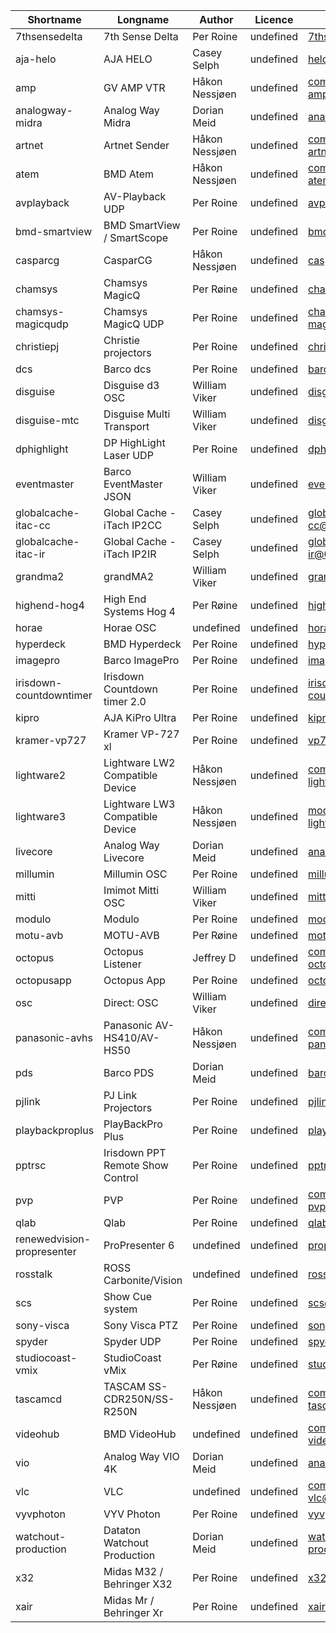 |Shortname|Longname|Author|Licence|package.json|module|
|-|-|-|-|-|-|
|7thsensedelta|7th Sense Delta|Per Roine|undefined|7thsensedelta@0.0.2|0.0.2|
|aja-helo|AJA HELO|Casey Selph|undefined|helo@1.0.0|0.0.1|
|amp|GV AMP VTR|Håkon Nessjøen|undefined|companion-module-amp@0.0.1|0.0.1|
|analogway-midra|Analog Way Midra|Dorian Meid|undefined|analogway_midra@0.1.0|0.1.0|
|artnet|Artnet Sender|Håkon Nessjøen|undefined|companion-module-artnet@0.0.1|0.0.2|
|atem|BMD Atem|Håkon Nessjøen|undefined|companion-module-atem@0.0.2|0.0.2|
|avplayback|AV-Playback UDP|Per Roine|undefined|avplayback@0.0.2|0.0.2|
|bmd-smartview|BMD SmartView / SmartScope|Per Roine|undefined|bmd-smartview@0.0.1|0.0.1|
|casparcg|CasparCG|Håkon Nessjøen|undefined|casparcg@0.0.2|0.0.2|
|chamsys|Chamsys MagicQ|Per Røine|undefined|chamsys@0.0.2|0.0.2|
|chamsys-magicqudp|Chamsys MagicQ UDP|Per Roine|undefined|chamsys-magicqudp@0.0.1|0.0.1|
|christiepj|Christie projectors|Per Roine|undefined|christiepj@0.0.1|0.0.1|
|dcs|Barco dcs|Per Roine|undefined|barco-dcs@0.0.1|0.0.1|
|disguise|Disguise d3 OSC|William Viker|undefined|disguise@0.0.1|0.0.1|
|disguise-mtc|Disguise Multi Transport|William Viker|undefined|disguise-mtc@0.0.1|0.0.1|
|dphighlight|DP HighLight Laser UDP|Per Roine|undefined|dphighlight@0.0.1|0.0.1|
|eventmaster|Barco EventMaster JSON|William Viker|undefined|eventmaster@0.0.4|0.0.4|
|globalcache-itac-cc|Global Cache - iTach IP2CC|Casey Selph|undefined|globalcache-itac-cc@0.0.1|0.0.1|
|globalcache-itac-ir|Global Cache - iTach IP2IR|Casey Selph|undefined|globalcache-itac-ir@0.0.1|0.0.1|
|grandma2|grandMA2|William Viker|undefined|grandma2@1.0.0|0.0.1|
|highend-hog4|High End Systems Hog 4|Per Røine|undefined|highend-hog4@0.0.1|0.0.1|
|horae|Horae OSC|undefined|undefined|horae@1.0.0|0.0.1|
|hyperdeck|BMD Hyperdeck|Per Roine|undefined|hyperdeck@0.0.6|0.0.6|
|imagepro|Barco ImagePro|Per Roine|undefined|imagepro@0.0.1|0.0.1|
|irisdown-countdowntimer|Irisdown Countdown timer 2.0|Per Roine|undefined|irisdown-countdowntimer@0.0.1|0.0.1|
|kipro|AJA KiPro Ultra|Per Roine|undefined|kipro@0.0.1|0.0.1|
|kramer-vp727|Kramer VP-727 xl|Per Roine|undefined|vp727@0.0.1|0.0.1|
|lightware2|Lightware LW2 Compatible Device|Håkon Nessjøen|undefined|companion-module-lightware2@0.0.1|0.0.1|
|lightware3|Lightware LW3 Compatible Device|Håkon Nessjøen|undefined|module-companion-lightware3@0.0.1|0.0.1|
|livecore|Analog Way Livecore|Dorian Meid|undefined|analogway_livecore@0.1.1|0.1.1|
|millumin|Millumin OSC|Per Roine|undefined|millumin@0.0.1|0.0.2|
|mitti|Imimot Mitti OSC|William Viker|undefined|mitti@0.0.1|0.0.3|
|modulo|Modulo|Per Roine|undefined|modulo@0.0.1|0.0.1|
|motu-avb|MOTU-AVB|Per Røine|undefined|motu-avb@0.0.1|0.0.1|
|octopus|Octopus Listener|Jeffrey D|undefined|companion-module-octopus@0.0.1|0.0.3|
|octopusapp|Octopus App|Per Roine|undefined|octopusapp@0.0.1|0.0.1|
|osc|Direct: OSC|William Viker|undefined|direct_osc@0.0.1|0.0.2|
|panasonic-avhs|Panasonic AV-HS410/AV-HS50|Håkon Nessjøen|undefined|companion-module-panaonic-avhs@0.0.1|0.0.1|
|pds|Barco PDS|Dorian Meid|undefined|barco_pds@0.0.2|0.0.2|
|pjlink|PJ Link Projectors|Per Roine|undefined|pjlink@0.0.2|0.0.1|
|playbackproplus|PlayBackPro Plus|Per Roine|undefined|playbackproplus@0.0.5|0.0.5|
|pptrsc|Irisdown PPT Remote Show Control |Per Roine|undefined|pptrsc@1.0.0|0.0.2|
|pvp|PVP|Per Roine|undefined|companion-module-pvp@1.0.0|0.0.1|
|qlab|Qlab|Per Roine|undefined|qlab@0.0.1|0.0.3|
|renewedvision-propresenter|ProPresenter 6|undefined|undefined|propresenter6@1.0.0|1.0.1|
|rosstalk|ROSS Carbonite/Vision|undefined|undefined|rosstalk@0.0.1|0.0.2|
|scs|Show Cue system|Per Roine|undefined|scs@0.0.1|0.0.1|
|sony-visca|Sony Visca PTZ |Per Roine|undefined|sony-visca@0.0.1|0.0.1|
|spyder|Spyder UDP|Per Roine|undefined|spyder@0.0.2|0.0.2|
|studiocoast-vmix|StudioCoast vMix|Per Røine|undefined|studiocoast-vmix@0.0.1|0.0.1|
|tascamcd|TASCAM SS-CDR250N/SS-R250N|Håkon Nessjøen|undefined|companion-module-tascamcd@0.0.1|0.0.1|
|videohub|BMD VideoHub|undefined|undefined|companion-module-videohub@0.0.3|0.0.3|
|vio|Analog Way VIO 4K|Dorian Meid|undefined|analogway_vio@0.0.1|0.0.1|
|vlc|VLC|undefined|undefined|companion-module-vlc@1.0.0|0.0.1|
|vyvphoton|VYV Photon|Per Roine|undefined|vyvphoton@0.0.1|0.0.1|
|watchout-production|Dataton Watchout Production|Dorian Meid|undefined|watchout-production@0.0.1|0.0.1|
|x32|Midas M32 / Behringer X32|Per Roine|undefined|x32@0.0.2|0.0.2|
|xair|Midas Mr / Behringer Xr|Per Roine|undefined|xair@0.0.2|0.0.2|